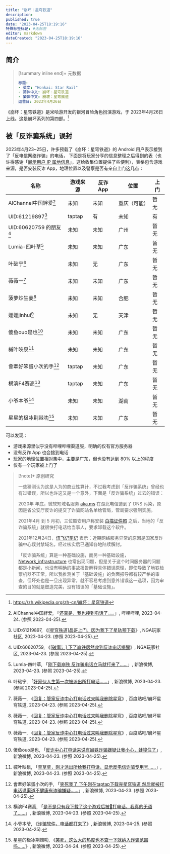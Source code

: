 ```yaml
---
title: "崩坏：星穹铁道"
description:
published: true
date: "2023-04-25T18:19:16"
特殊标签标记: #无标签
editor: markdown
dateCreated: "2023-04-25T18:19:16"
---
```


## 简介

> [!summary inline end]+ 元数据
>
> ```yaml
> 标题:
> - 英文: "Honkai: Star Rail"
> - 简体中文: 崩坏：星穹铁道
> - 繁体中文: 崩壞：星穹鐵道
> 运营日: 2023年4月26日
> ```

《崩坏：星穹铁道》是米哈游开发的银河冒险角色扮演游戏，于 2023年4月26日 上线。这是崩坏系列的第四部。[^wiki]

[^wiki]: <https://zh.wikipedia.org/zh-cn/崩坏：星穹铁道>

## 被「反诈骗系统」误封

2023年4月23~25日，许多预载了《崩坏：星穹铁道》的 Android 用户表示接到了「反电信网络诈骗」的电话，
下面是将玩家分享的信息整理之后得到的表（也许得感谢「[展示用户 IP 属地信息](https://ggame.gledos.science/censorship/展示用户_IP_属地信息.html)」，这给收集位置提供了些便利），表格包含游戏来源，是否安装反诈 App，地理位置以及警察是否有亲自上门这几点：

| 名称                        | 游戏来源 | 反诈 App | 位置         | 上门 |
| --------------------------- | -------- | -------- | ------------ | ---- |
| AIChannel中国絆爱[^5ENMn]   | 未知     | 未知     | 重庆（可能） | 暂无 |
| UID:61219897[^QU3O2]        | taptap   | 有       | 未知         | 有   |
| UID:60620759 的朋友[^avQPi] | 未知     | 未知     | 广州         | 暂无 |
| Lumia-四叶草[^aR6PQ]        | 未知     | 未知     | 广东         | 暂无 |
| 叶础宁[^8jOtn]              | 未知     | 无       | 广东         | 暂无 |
| 薇薇一[^90827]              | 未知     | 未知     | 广东         | 暂无 |
| 菠萝炒生姜[^90827]          | 未知     | 未知     | 合肥         | 暂无 |
| 姗姗jinhui[^90827]          | 未知     | 无       | 天津         | 暂无 |
| 傻鱼ouo是也[^TfCeM]         | 未知     | 未知     | 广东         | 暂无 |
| 槭叶映泉[^6Jega]            | 未知     | 未知     | 广东         | 暂无 |
| 會牽好笨蛋小次的手[^cXqRe]  | taptap   | 未知     | 广东         | 暂无 |
| 横滨F4赛高[^nt6rK]          | taptap   | 未知     | 广东         | 暂无 |
| 小爷本爷[^W0TzL]            | 未知     | 未知     | 湖南         | 暂无 |
| 星星的极冰荆棘叻[^ywaG8]    | 未知     | 未知     | 广东         | 暂无 |

[^nt6rK]: 横滨F4赛高, 「[是不是只有我下载了这个游戏后被👮打电话，我真的无语了……](https://weibo.com/6981875783/MDjOnt6rK)」, 新浪微博, 2023-04-23. (参照 2023-04-25).
[^cXqRe]: 會牽好笨蛋小次的手, 「[笑死我了  下午刚在taptap下载完星穹铁道  然后就被打电话说渠道不健康有诈骗嫌疑……](https://archive.ph/cXqRe "https://weibo.com/6466408325/MDjg31k7I")」, 新浪微博, 2023-04-23. (参照 2023-04-25).
[^6Jega]: 槭叶映泉, 「[草草草，刚才派出所给我打电话，显示反电信诈骗专用号……](https://archive.is/6Jega "https://weibo.com/7681455947/MDj08ouRk")」, 新浪微博, 2023-04-23. (参照 2023-04-25).
[^TfCeM]: 傻鱼ouo是也, 「[反诈中心打电话来说有崩铁诈骗嫌疑让我小心，蚌埠住了](https://weibo.com/6575983343/MDmCTfCeM)」, 新浪微博, 2023-04-23. (参照 2023-04-25).
[^90827]: 薇薇一, 《[回复：管家反诈中心打电话过来叫我删除星穹](https://web.archive.org/web/20230425105504/https://tieba.baidu.com/p/8377490827/)》, 百度贴吧/崩坏星穹铁道, 2023-04-23. (参照 2023-04-25).
[^8jOtn]: 叶础宁, 「[好家伙人生第一次被派出所打电话……](https://archive.ph/8jOtn "https://weibo.com/7327701160/MDjD9CdX6")」, 新浪微博, 2023-04-23. (参照 2023-04-25).
[^aR6PQ]: Lumia-四叶草, 「[刚下载崩铁 反诈骗电话立马就打来了……](https://archive.ph/aR6PQ "https://weibo.com/1891961390/MDj27Av59")」, 新浪微博, 2023-04-23. (参照 2023-04-25).
[^avQPi]: UID:60620759, 《[[破事氵] 下了崩铁居然收到反诈电话提醒](https://archive.ph/avQPi "https://ngabbs.com/read.php?tid=36059014")》, NGA玩家社区, 2023-04-23. (参照 2023-04-25).
[^QU3O2]: UID:61219897, 《[[星穹铁道]晶哥上门，因为我下了星轨预下载](https://archive.ph/QU3O2 "https://ngabbs.com/read.php?tid=36060044")》, NGA玩家社区, 2023-04-23. (参照 2023-04-25).
[^5ENMn]: AIChannel中国絆爱, 「[还真是，我也接到电话了。。。](https://archive.ph/5ENMn "https://t.bilibili.com/788077673879437314")」, 哔哩哔哩, 2023-04-24. (参照 2023-04-25).
[^W0TzL]: 小爷本爷, 《[诈骗软件，电话都打来了](https://archive.ph/W0TzL "https://weibo.com/7627520676/MDEbJE0b3")》, 新浪微博, 2023-04-25. (参照 2023-04-25).
[^ywaG8]: 星星的极冰荆棘叻, 《[笑死，这么大的热度也不查一下就纳入诈骗范围吗……](https://weibo.com/5124286480/MDrNywaG8)》, 新浪微博, 2023-04-24. (参照 2023-04-25).

可以发现：

+   游戏来源里似乎没有哔哩哔哩渠道服，明确的仅有官方服务器
+   没有反诈 App 也会接到电话
+   玩家的地理位置相对集中，主要是广东，但也没有达到 80% 以上的程度
+   仅有一个玩家被上门了

> [!note]+ 原创研究
>
> 一些猜测认为这是人为的商业性算计，不过我考虑到「反诈骗系统」曾经也有过错误，所以也许这又是一个意外，下面是「反诈骗系统」过去的错误：
>
> 2020年 年底，微软短域名服务 [aka.ms](/company/Microsoft/aka.ms.md) 在湖北电信遭到了 DNS 污染，原因是省公安厅反诈的提交了诈骗网站名单给管局，管局要求强制实施。
>
> 2021年4月 到 5 月初，三位酷安用户称安装 [白描证件照](/software/白描证件照.md) 之后，当地的「反诈骗系统」就很快打电话给当事人，要求卸载这个软件。
>
> 2021年12月24日，[讯飞记笔记](/software/讯飞记笔记.md) 表示：近期网络服务异常的原因是国家反诈骗中心误封禁域名，经过核实后已通知各地陆续解封。
>
> 「反诈骗系统」算是一种基础设施，而另一种基础设施，[Network_infrastructure](/rule/Network_infrastructure.md) 也常出现问题，但是关于这个时间服务器的问题都是小新闻，也没有明确的事故报告解释具体错误原理，即使导致了地铁检票机器不正常，所以我推测关于「基础设施」的负面报导都有较严格的审查，但坏处也是一旦出现异常，就不容易考虑到意外错误这一选项，因为审查的目的就是塑造完美，没有错误的「基础设施」。
